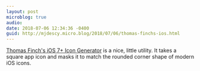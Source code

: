 ```yaml
---
layout: post
microblog: true
audio: 
date: 2018-07-06 12:34:36 -0400
guid: http://mjdescy.micro.blog/2018/07/06/thomas-finchs-ios.html
---
```

[Thomas Finch's iOS 7+ Icon Generator](http://thomasfinch.me/iosicon/) is a nice, little utility. It takes a square app icon and masks it to match the rounded corner shape of modern iOS icons.
